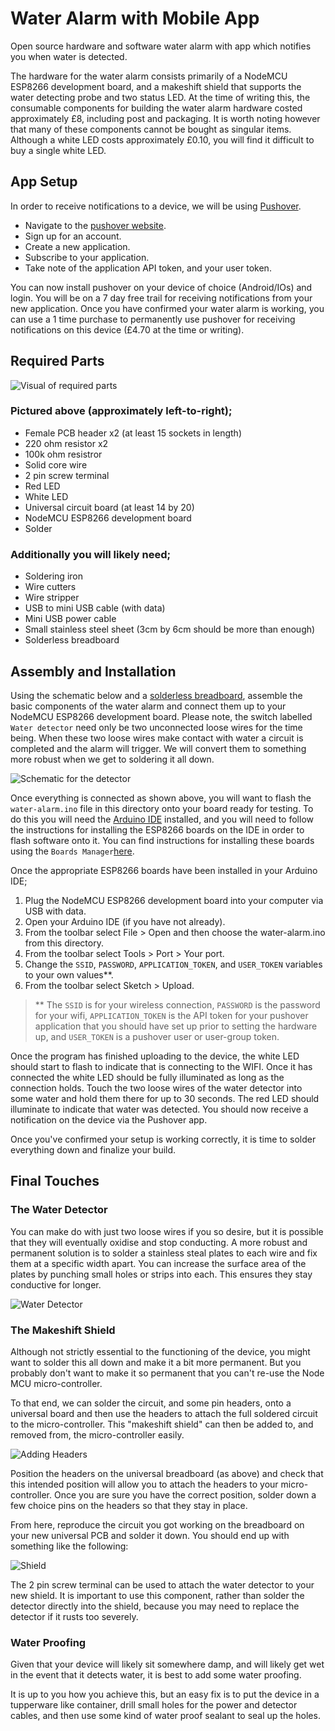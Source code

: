 # Water Alarm with Mobile App

Open source hardware and software water alarm with app which notifies you when water is detected.

The hardware for the water alarm consists primarily of a NodeMCU ESP8266 development board, and a makeshift shield that supports the water detecting probe and two status LED. At the time of writing this, the consumable components for building the water alarm hardware costed approximately £8, including post and packaging. It is worth noting however that many of these components cannot be bought as singular items. Although a white LED costs approximately £0.10, you will find it difficult to buy a single white LED.

## App Setup

In order to receive notifications to a device, we will be using [Pushover](https://pushover.net/).

* Navigate to the [pushover website](https://pushover.net/).
* Sign up for an account.
* Create a new application.
* Subscribe to your application.
* Take note of the application API token, and your user token.

You can now install pushover on your device of choice (Android/IOs) and login. You will be on a 7 day free trail for receiving notifications from your new application. Once you have confirmed your water alarm is working, you can use a 1 time purchase to permanently use pushover for receiving notifications on this device (£4.70 at the time or writing).

## Required Parts
![Visual of required parts](documentation/parts.jpg "Required parts")

### Pictured above (approximately left-to-right);
* Female PCB header x2 (at least 15 sockets in length)
* 220 ohm resistor x2
* 100k ohm resistror
* Solid core wire
* 2 pin screw terminal
* Red LED
* White LED
* Universal circuit board (at least 14 by 20)
* NodeMCU ESP8266 development board
* Solder

### Additionally you will likely need;
* Soldering iron
* Wire cutters
* Wire stripper
* USB to mini USB cable (with data)
* Mini USB power cable
* Small stainless steel sheet (3cm by 6cm should be more than enough)
* Solderless breadboard

## Assembly and Installation

Using the schematic below and a [solderless breadboard](http://wiring.org.co/learning/tutorials/breadboard/), assemble the basic components of the water alarm and connect them up to your NodeMCU ESP8266 development board. Please note, the switch labelled `Water detector` need only be two unconnected loose wires for the time being. When these two loose wires make contact with water a circuit is completed and the alarm will trigger. We will convert them to something more robust when we get to soldering it all down.

![Schematic for the detector](documentation/schematic.jpg "Alarm Schematic")

Once everything is connected as shown above, you will want to flash the `water-alarm.ino` file in this directory onto your board ready for testing. To do this you will need the [Arduino IDE](https://www.arduino.cc/en/main/software) installed, and you will need to follow the instructions for installing the ESP8266 boards on the IDE in order to flash software onto it. You can find instructions for installing these boards using the `Boards Manager`[here](https://arduino-esp8266.readthedocs.io/en/latest/installing.html#installing).

Once the appropriate ESP8266 boards have been installed in your Arduino IDE;

1. Plug the NodeMCU ESP8266 development board into your computer via USB with data.
2. Open your Arduino IDE (if you have not already).
3. From the toolbar select File > Open and then choose the water-alarm.ino from this directory.
4. From the toolbar select Tools > Port > Your port.
5. Change the `SSID`, `PASSWORD`, `APPLICATION_TOKEN`, and `USER_TOKEN` variables to your own values**.
6. From the toolbar select Sketch > Upload.

> ** The `SSID` is for your wireless connection, `PASSWORD` is the password for your wifi, `APPLICATION_TOKEN` is the API token for your pushover application that you should have set up prior to setting the hardware up, and `USER_TOKEN` is a pushover user or user-group token.  

Once the program has finished uploading to the device, the white LED should start to flash to indicate that is connecting to the WIFI. Once it has connected the white LED should be fully illuminated as long as the connection holds. Touch the two loose wires of the water detector into some water and hold them there for up to 30 seconds. The red LED should illuminate to indicate that water was detected. You should now receive a notification on the device via the Pushover app.

Once you've confirmed your setup is working correctly, it is time to solder everything down and finalize your build.

## Final Touches

### The Water Detector

You can make do with just two loose wires if you so desire, but it is possible that they will eventually oxidise and stop conducting. A more robust and permanent solution is to solder a stainless steal plates to each wire and fix them at a specific width apart. You can increase the surface area of the plates by punching small holes or strips into each. This ensures they stay conductive for longer.

![Water Detector](documentation/detector.jpg "Water Detector")

### The Makeshift Shield

Although not strictly essential to the functioning of the device, you might want to solder this all down and make it a bit more permanent. But you probably don't want to make it so permanent that you can't re-use the Node MCU micro-controller.

To that end, we can solder the circuit, and some pin headers, onto a universal board and then use the headers to attach the full soldered circuit to the micro-controller. This "makeshift shield" can then be added to, and removed from, the micro-controller easily.

![Adding Headers](documentation/shield-start.jpg "Adding Headers")

Position the headers on the universal breadboard (as above) and check that this intended position will allow you to attach the headers to your micro-controller. Once you are sure you have the correct position, solder down a few choice pins on the headers so that they stay in place.

From here, reproduce the circuit you got working on the breadboard on your new universal PCB and solder it down. You should end up with something like the following:

![Shield](documentation/makeshift-shield.jpg "Shield")

The 2 pin screw terminal can be used to attach the water detector to your new shield. It is important to use this component, rather than solder the detector directly into the shield, because you may need to replace the detector if it rusts too severely.

### Water Proofing

Given that your device will likely sit somewhere damp, and will likely get wet in the event that it detects water, it is best to add some water proofing.

It is up to you how you achieve this, but an easy fix is to put the device in a tupperware like container, drill small holes for the power and detector cables, and then use some kind of water proof sealant to seal up the holes.
